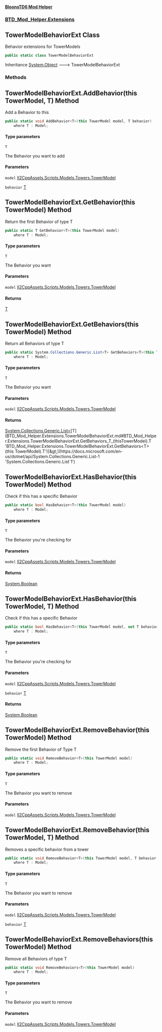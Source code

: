 #### [BloonsTD6 Mod Helper](README.md 'README')
### [BTD_Mod_Helper.Extensions](README.md#BTD_Mod_Helper.Extensions 'BTD_Mod_Helper.Extensions')

## TowerModelBehaviorExt Class

Behavior extensions for TowerModels

```csharp
public static class TowerModelBehaviorExt
```

Inheritance [System.Object](https://docs.microsoft.com/en-us/dotnet/api/System.Object 'System.Object') &#129106; TowerModelBehaviorExt
### Methods

<a name='BTD_Mod_Helper.Extensions.TowerModelBehaviorExt.AddBehavior_T_(thisTowerModel,T)'></a>

## TowerModelBehaviorExt.AddBehavior<T>(this TowerModel, T) Method

Add a Behavior to this

```csharp
public static void AddBehavior<T>(this TowerModel model, T behavior)
    where T : Model;
```
#### Type parameters

<a name='BTD_Mod_Helper.Extensions.TowerModelBehaviorExt.AddBehavior_T_(thisTowerModel,T).T'></a>

`T`

The Behavior you want to add
#### Parameters

<a name='BTD_Mod_Helper.Extensions.TowerModelBehaviorExt.AddBehavior_T_(thisTowerModel,T).model'></a>

`model` [Il2CppAssets.Scripts.Models.Towers.TowerModel](https://docs.microsoft.com/en-us/dotnet/api/Il2CppAssets.Scripts.Models.Towers.TowerModel 'Il2CppAssets.Scripts.Models.Towers.TowerModel')

<a name='BTD_Mod_Helper.Extensions.TowerModelBehaviorExt.AddBehavior_T_(thisTowerModel,T).behavior'></a>

`behavior` [T](BTD_Mod_Helper.Extensions.TowerModelBehaviorExt.md#BTD_Mod_Helper.Extensions.TowerModelBehaviorExt.AddBehavior_T_(thisTowerModel,T).T 'BTD_Mod_Helper.Extensions.TowerModelBehaviorExt.AddBehavior<T>(this TowerModel, T).T')

<a name='BTD_Mod_Helper.Extensions.TowerModelBehaviorExt.GetBehavior_T_(thisTowerModel)'></a>

## TowerModelBehaviorExt.GetBehavior<T>(this TowerModel) Method

Return the first Behavior of type T

```csharp
public static T GetBehavior<T>(this TowerModel model)
    where T : Model;
```
#### Type parameters

<a name='BTD_Mod_Helper.Extensions.TowerModelBehaviorExt.GetBehavior_T_(thisTowerModel).T'></a>

`T`

The Behavior you want
#### Parameters

<a name='BTD_Mod_Helper.Extensions.TowerModelBehaviorExt.GetBehavior_T_(thisTowerModel).model'></a>

`model` [Il2CppAssets.Scripts.Models.Towers.TowerModel](https://docs.microsoft.com/en-us/dotnet/api/Il2CppAssets.Scripts.Models.Towers.TowerModel 'Il2CppAssets.Scripts.Models.Towers.TowerModel')

#### Returns
[T](BTD_Mod_Helper.Extensions.TowerModelBehaviorExt.md#BTD_Mod_Helper.Extensions.TowerModelBehaviorExt.GetBehavior_T_(thisTowerModel).T 'BTD_Mod_Helper.Extensions.TowerModelBehaviorExt.GetBehavior<T>(this TowerModel).T')

<a name='BTD_Mod_Helper.Extensions.TowerModelBehaviorExt.GetBehaviors_T_(thisTowerModel)'></a>

## TowerModelBehaviorExt.GetBehaviors<T>(this TowerModel) Method

Return all Behaviors of type T

```csharp
public static System.Collections.Generic.List<T> GetBehaviors<T>(this TowerModel model)
    where T : Model;
```
#### Type parameters

<a name='BTD_Mod_Helper.Extensions.TowerModelBehaviorExt.GetBehaviors_T_(thisTowerModel).T'></a>

`T`

The Behavior you want
#### Parameters

<a name='BTD_Mod_Helper.Extensions.TowerModelBehaviorExt.GetBehaviors_T_(thisTowerModel).model'></a>

`model` [Il2CppAssets.Scripts.Models.Towers.TowerModel](https://docs.microsoft.com/en-us/dotnet/api/Il2CppAssets.Scripts.Models.Towers.TowerModel 'Il2CppAssets.Scripts.Models.Towers.TowerModel')

#### Returns
[System.Collections.Generic.List&lt;](https://docs.microsoft.com/en-us/dotnet/api/System.Collections.Generic.List-1 'System.Collections.Generic.List`1')[T](BTD_Mod_Helper.Extensions.TowerModelBehaviorExt.md#BTD_Mod_Helper.Extensions.TowerModelBehaviorExt.GetBehaviors_T_(thisTowerModel).T 'BTD_Mod_Helper.Extensions.TowerModelBehaviorExt.GetBehaviors<T>(this TowerModel).T')[&gt;](https://docs.microsoft.com/en-us/dotnet/api/System.Collections.Generic.List-1 'System.Collections.Generic.List`1')

<a name='BTD_Mod_Helper.Extensions.TowerModelBehaviorExt.HasBehavior_T_(thisTowerModel)'></a>

## TowerModelBehaviorExt.HasBehavior<T>(this TowerModel) Method

Check if this has a specific Behavior

```csharp
public static bool HasBehavior<T>(this TowerModel model)
    where T : Model;
```
#### Type parameters

<a name='BTD_Mod_Helper.Extensions.TowerModelBehaviorExt.HasBehavior_T_(thisTowerModel).T'></a>

`T`

The Behavior you're checking for
#### Parameters

<a name='BTD_Mod_Helper.Extensions.TowerModelBehaviorExt.HasBehavior_T_(thisTowerModel).model'></a>

`model` [Il2CppAssets.Scripts.Models.Towers.TowerModel](https://docs.microsoft.com/en-us/dotnet/api/Il2CppAssets.Scripts.Models.Towers.TowerModel 'Il2CppAssets.Scripts.Models.Towers.TowerModel')

#### Returns
[System.Boolean](https://docs.microsoft.com/en-us/dotnet/api/System.Boolean 'System.Boolean')

<a name='BTD_Mod_Helper.Extensions.TowerModelBehaviorExt.HasBehavior_T_(thisTowerModel,T)'></a>

## TowerModelBehaviorExt.HasBehavior<T>(this TowerModel, T) Method

Check if this has a specific Behavior

```csharp
public static bool HasBehavior<T>(this TowerModel model, out T behavior)
    where T : Model;
```
#### Type parameters

<a name='BTD_Mod_Helper.Extensions.TowerModelBehaviorExt.HasBehavior_T_(thisTowerModel,T).T'></a>

`T`

The Behavior you're checking for
#### Parameters

<a name='BTD_Mod_Helper.Extensions.TowerModelBehaviorExt.HasBehavior_T_(thisTowerModel,T).model'></a>

`model` [Il2CppAssets.Scripts.Models.Towers.TowerModel](https://docs.microsoft.com/en-us/dotnet/api/Il2CppAssets.Scripts.Models.Towers.TowerModel 'Il2CppAssets.Scripts.Models.Towers.TowerModel')

<a name='BTD_Mod_Helper.Extensions.TowerModelBehaviorExt.HasBehavior_T_(thisTowerModel,T).behavior'></a>

`behavior` [T](BTD_Mod_Helper.Extensions.TowerModelBehaviorExt.md#BTD_Mod_Helper.Extensions.TowerModelBehaviorExt.HasBehavior_T_(thisTowerModel,T).T 'BTD_Mod_Helper.Extensions.TowerModelBehaviorExt.HasBehavior<T>(this TowerModel, T).T')

#### Returns
[System.Boolean](https://docs.microsoft.com/en-us/dotnet/api/System.Boolean 'System.Boolean')

<a name='BTD_Mod_Helper.Extensions.TowerModelBehaviorExt.RemoveBehavior_T_(thisTowerModel)'></a>

## TowerModelBehaviorExt.RemoveBehavior<T>(this TowerModel) Method

Remove the first Behavior of Type T

```csharp
public static void RemoveBehavior<T>(this TowerModel model)
    where T : Model;
```
#### Type parameters

<a name='BTD_Mod_Helper.Extensions.TowerModelBehaviorExt.RemoveBehavior_T_(thisTowerModel).T'></a>

`T`

The Behavior you want to remove
#### Parameters

<a name='BTD_Mod_Helper.Extensions.TowerModelBehaviorExt.RemoveBehavior_T_(thisTowerModel).model'></a>

`model` [Il2CppAssets.Scripts.Models.Towers.TowerModel](https://docs.microsoft.com/en-us/dotnet/api/Il2CppAssets.Scripts.Models.Towers.TowerModel 'Il2CppAssets.Scripts.Models.Towers.TowerModel')

<a name='BTD_Mod_Helper.Extensions.TowerModelBehaviorExt.RemoveBehavior_T_(thisTowerModel,T)'></a>

## TowerModelBehaviorExt.RemoveBehavior<T>(this TowerModel, T) Method

Removes a specific behavior from a tower

```csharp
public static void RemoveBehavior<T>(this TowerModel model, T behavior)
    where T : Model;
```
#### Type parameters

<a name='BTD_Mod_Helper.Extensions.TowerModelBehaviorExt.RemoveBehavior_T_(thisTowerModel,T).T'></a>

`T`

The Behavior you want to remove
#### Parameters

<a name='BTD_Mod_Helper.Extensions.TowerModelBehaviorExt.RemoveBehavior_T_(thisTowerModel,T).model'></a>

`model` [Il2CppAssets.Scripts.Models.Towers.TowerModel](https://docs.microsoft.com/en-us/dotnet/api/Il2CppAssets.Scripts.Models.Towers.TowerModel 'Il2CppAssets.Scripts.Models.Towers.TowerModel')

<a name='BTD_Mod_Helper.Extensions.TowerModelBehaviorExt.RemoveBehavior_T_(thisTowerModel,T).behavior'></a>

`behavior` [T](BTD_Mod_Helper.Extensions.TowerModelBehaviorExt.md#BTD_Mod_Helper.Extensions.TowerModelBehaviorExt.RemoveBehavior_T_(thisTowerModel,T).T 'BTD_Mod_Helper.Extensions.TowerModelBehaviorExt.RemoveBehavior<T>(this TowerModel, T).T')

<a name='BTD_Mod_Helper.Extensions.TowerModelBehaviorExt.RemoveBehaviors_T_(thisTowerModel)'></a>

## TowerModelBehaviorExt.RemoveBehaviors<T>(this TowerModel) Method

Remove all Behaviors of type T

```csharp
public static void RemoveBehaviors<T>(this TowerModel model)
    where T : Model;
```
#### Type parameters

<a name='BTD_Mod_Helper.Extensions.TowerModelBehaviorExt.RemoveBehaviors_T_(thisTowerModel).T'></a>

`T`

The Behavior you want to remove
#### Parameters

<a name='BTD_Mod_Helper.Extensions.TowerModelBehaviorExt.RemoveBehaviors_T_(thisTowerModel).model'></a>

`model` [Il2CppAssets.Scripts.Models.Towers.TowerModel](https://docs.microsoft.com/en-us/dotnet/api/Il2CppAssets.Scripts.Models.Towers.TowerModel 'Il2CppAssets.Scripts.Models.Towers.TowerModel')